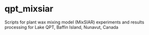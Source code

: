 # qpt_mixsiar
Scripts for plant wax mixing model (MixSIAR) experiments and results processing for Lake QPT, Baffin Island, Nunavut, Canada
